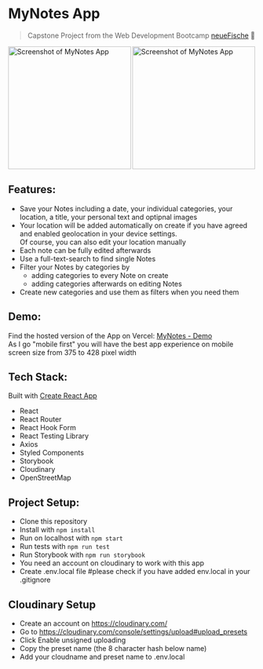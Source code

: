 # MyNotes App
> Capstone Project from the Web Development Bootcamp [neueFische](https://www.neuefische.de/weiterbildung/web-development) 🐠

<div>
<img align="left" width="250px" src="https://user-images.githubusercontent.com/97477326/161311743-122b5367-7833-4cc6-a504-337e7c94bda5.png" alt="Screenshot of MyNotes App" />
  <img  width="250px" src="https://user-images.githubusercontent.com/97477326/161312813-8b82879d-3e3e-4e80-b74a-6228b1939c49.png" alt="Screenshot of MyNotes App"/>
</div>


## Features:

- Save your Notes including a date, your individual categories, your location, a title, your personal text and optipnal images
- Your location will be added automatically on create if you have agreed and enabled geolocation in your device settings.<br>
  Of course, you can also edit your location manually
- Each note can be fully edited afterwards
- Use a full-text-search to find single Notes
- Filter your Notes by categories by 
  - adding categories to every Note on create
  - adding categories afterwards on editing Notes
- Create new categories and use them as filters when you need them


## Demo: 

Find the hosted version of the App on Vercel: [MyNotes - Demo](https://capstone-project-phi-rosy.vercel.app/)
<br>
As I go "mobile first" you will have the best app experience on mobile screen size from 375 to 428 pixel width


## Tech Stack:

Built with [Create React App](https://github.com/facebook/create-react-app) 

- React
- React Router
- React Hook Form
- React Testing Library
- Axios
- Styled Components
- Storybook
- Cloudinary
- OpenStreetMap


## Project Setup:

- Clone this repository
- Install with `npm install`
- Run on localhost with `npm start`
- Run tests with `npm run test`
- Run Storybook with `npm run storybook`
- You need an account on cloudinary to work with this app
- Create .env.local file #please check if you have added env.local in your .gitignore


## Cloudinary Setup
- Create an account on https://cloudinary.com/
- Go to https://cloudinary.com/console/settings/upload#upload_presets
- Click Enable unsigned uploading
- Copy the preset name (the 8 character hash below name)
- Add your cloudname and preset name to .env.local
